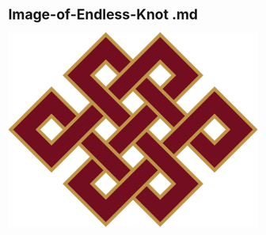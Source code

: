 # Image-of-Endless-Knot .md

![Image-of-Endless-Knot](https://github.com/CryptosOdysseus/AALE-Contributions/blob/master/Endlessknot.png) 
